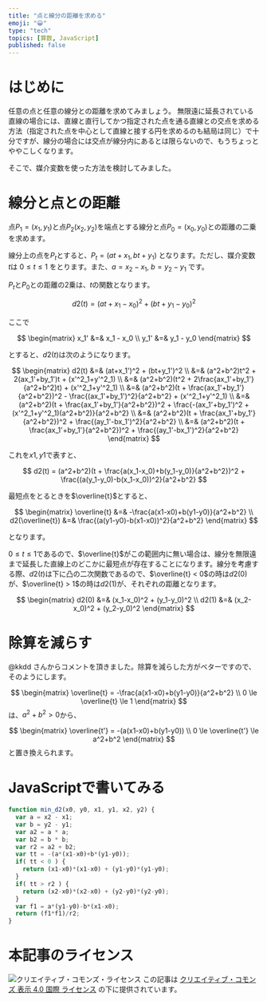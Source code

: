 ```yaml
---
title: "点と線分の距離を求める"
emoji: "😀"
type: "tech"
topics: [算数, JavaScript]
published: false
---
```

# はじめに

任意の点と任意の線分との距離を求めてみましょう。
無限遠に延長されている直線の場合には、直線と直行してかつ指定された点を通る直線との交点を求める方法（指定された点を中心として直線と接する円を求めるのも結局は同じ）で十分ですが、線分の場合には交点が線分内にあるとは限らないので、もうちょっとややこしくなります。

そこで、媒介変数を使った方法を検討してみました。

# 線分と点との距離
点$P_1=(x_1,y_1)$と点$P_2(x_2,y_2$)を端点とする線分と点$P_0=(x_0,y_0)$との距離の二乗を求めます。

線分上の点を$P_t$とすると、$P_t=(at+x_1, bt+y_1)$ となります。ただし、媒介変数 $t$は $0 \le t \le 1$ をとります。また、$a=x_2-x_1$, $b=y_2-y_1$ です。

$P_t$と$P_0$との距離の2乗は、$t$の関数となります。

$$
d2(t) = (at+x_1-x_0)^2 + (bt+y_1-y_0)^2
$$

ここで

$$
\begin{matrix}
x_1' &=& x_1 - x_0 \\
y_1' &=& y_1 - y_0
\end{matrix}
$$

とすると、$d2(t)$は次のようになります。

$$
\begin{matrix}
d2(t) &=& (at+x_1')^2 + (bt+y_1')^2 \\
&=& (a^2+b^2)t^2 + 2(ax_1'+by_1')t + (x'^2_1+y'^2_1) \\
&=& (a^2+b^2)(t^2 + 2\frac{ax_1'+by_1'}{a^2+b^2}t) + (x'^2_1+y'^2_1) \\
&=& (a^2+b^2)(t + \frac{ax_1'+by_1'}{a^2+b^2})^2 - \frac{(ax_1'+by_1')^2}{a^2+b^2} + (x'^2_1+y'^2_1) \\
&=& (a^2+b^2)(t + \frac{ax_1'+by_1'}{a^2+b^2})^2 + \frac{-(ax_1'+by_1')^2 + (x'^2_1+y'^2_1)(a^2+b^2)}{a^2+b^2} \\
&=& (a^2+b^2)(t + \frac{ax_1'+by_1'}{a^2+b^2})^2 + \frac{(ay_1'-bx_1')^2}{a^2+b^2} \\
&=& (a^2+b^2)(t + \frac{ax_1'+by_1'}{a^2+b^2})^2 + \frac{(ay_1'-bx_1')^2}{a^2+b^2}
\end{matrix}
$$

これを$x1, y1$で表すと、

$$
d2(t) = (a^2+b^2)(t + \frac{a(x_1-x_0)+b(y_1-y_0)}{a^2+b^2})^2 + \frac{(a(y_1-y_0)-b(x_1-x_0))^2}{a^2+b^2}
$$

最短点をとるときを$\overline{t}$とすると、

$$
\begin{matrix}
\overline{t} &=& -\frac{a(x1-x0)+b(y1-y0)}{a^2+b^2} \\
d2(\overline{t}) &=& \frac{(a(y1-y0)-b(x1-x0))^2}{a^2+b^2}
\end{matrix}
$$

となります。

$0 \le t \le 1$であるので、$\overline{t}$がこの範囲内に無い場合は、線分を無限遠まで延長した直線上のどこかに最短点が存在することになります。線分を考慮する際、$d2(t)$は下に凸の二次関数であるので、$\overline{t} < 0$の時は$d2(0)$が、$\overline{t} > 1$の時は$d2(1)$が、それぞれの距離となります。

$$
\begin{matrix}
d2(0) &=& (x_1-x_0)^2 + (y_1-y_0)^2 \\
d2(1) &=& (x_2-x_0)^2 + (y_2-y_0)^2
\end{matrix}
$$

# 除算を減らす

@kkdd さんからコメントを頂きました。除算を減らした方がベターですので、そのようにします。

$$
\begin{matrix}
\overline{t} = -\frac{a(x1-x0)+b(y1-y0)}{a^2+b^2} \\
0 \le \overline{t} \le 1
\end{matrix}
$$
は、$a^2+b^2 \gt 0$から、

$$
\begin{matrix}
\overline{t'} = -(a(x1-x0)+b(y1-y0)) \\
0 \le \overline{t'} \le a^2+b^2
\end{matrix}
$$
と置き換えられます。


# JavaScriptで書いてみる


```js
function min_d2(x0, y0, x1, y1, x2, y2) {
  var a = x2 - x1;
  var b = y2 - y1;
  var a2 = a * a;
  var b2 = b * b;
  var r2 = a2 + b2;
  var tt = -(a*(x1-x0)+b*(y1-y0));
  if( tt < 0 ) {
    return (x1-x0)*(x1-x0) + (y1-y0)*(y1-y0);
  }
  if( tt > r2 ) {
    return (x2-x0)*(x2-x0) + (y2-y0)*(y2-y0);
  }
  var f1 = a*(y1-y0)-b*(x1-x0);
  return (f1*f1)/r2;
}
```

# 本記事のライセンス

![クリエイティブ・コモンズ・ライセンス](https://i.creativecommons.org/l/by/4.0/88x31.png)
この記事は [クリエイティブ・コモンズ 表示 4.0 国際 ライセンス](http://creativecommons.org/licenses/by/4.0/">) の下に提供されています。
